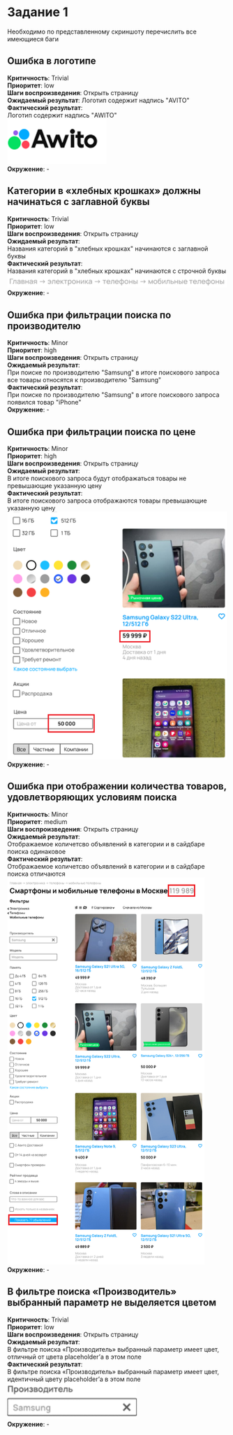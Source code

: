 # Задание 1
Необходимо по представленному скриншоту перечислить все имеющиеся баги
## Ошибка в логотипе
**Критичность**: Trivial</br>
**Приоритет**: low </br>
**Шаги воспроизведения**: 
Открыть страницу  </br>
**Ожидаемый результат**:
Логотип содержит надпись "AVITO"</br>
**Фактический результат**:</br>
Логотип содержит надпись "AWITO" </br>
![img.png](img.png)</br>
**Окружение**: -</br>

## Категории в «хлебных крошках» должны начинаться с заглавной буквы
**Критичность**: Trivial</br>
**Приоритет**: low </br>
**Шаги воспроизведения**: 
Открыть страницу</br>
**Ожидаемый результат**: </br>
Названия категорий в "хлебных крошках" начинаются с заглавной буквы </br>
**Фактический результат**: </br>
Названия категорий в "хлебных крошках" начинаются с строчной буквы </br>
![img_1.png](img_1.png)</br>
**Окружение**: -</br>

## Ошибка при фильтрации поиска по производителю
**Критичность**: Minor</br>
**Приоритет**: high</br>
**Шаги воспроизведения**: 
Открыть страницу</br>
**Ожидаемый результат**: </br>
При поиске по производителю "Samsung" в итоге поискового запроса все товары относятся к производителю "Samsung" </br>
**Фактический результат**:</br>
При поиске по производителю "Samsung" в итоге поискового запроса появился товар "iPhone" </br>
**Окружение**: -</br>

## Ошибка при фильтрации поиска по цене
**Критичность**: Minor</br>
**Приоритет**: high</br>
**Шаги воспроизведения**: 
Открыть страницу</br>
**Ожидаемый результат**: </br>
В итоге поискового запроса будут отображаться товары не превышающие указанную цену </br>
**Фактический результат**:</br>
В итоге поискового запроса отображаются товары превышающие указанную цену </br>
![img_2.png](img_2.png)</br>
**Окружение**: -</br>

## Ошибка при отображении количества товаров, удовлетворяющих условиям поиска
**Критичность**: Minor</br>
**Приоритет**: medium</br>
**Шаги воспроизведения**: 
Открыть страницу</br>
**Ожидаемый результат**: </br>
Отображаемое количетсво объявлений в категории и в сайдбаре поиска одинаковое </br>
**Фактический результат**:</br>
Отображаемое количетсво объявлений в категории и в сайдбаре поиска отличаются </br>
![img_3.png](img_3.png)</br>
**Окружение**: - </br>

## В фильтре поиска «Производитель» выбранный параметр не выделяется цветом
**Критичность**: Trivial</br>
**Приоритет**: low</br>
**Шаги воспроизведения**: 
Открыть страницу</br>
**Ожидаемый результат**: </br>
В фильтре поиска «Производитель» выбранный параметр имеет цвет, отличный от цвета placeholder’а в этом поле </br>
**Фактический результат**:</br>
В фильтре поиска «Производитель» выбранный параметр имеет цвет, идентичный цвету placeholder’а в этом поле </br>
![img_4.png](img_4.png)</br>
**Окружение**: - </br>